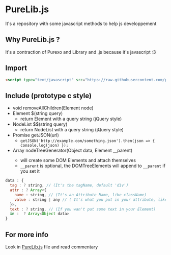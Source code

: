 # PureLib.js
It's a repository with some javascript methods to help js developpement

## Why PureLib.js ?

It's a contraction of Purexo and Library and .js because it's javascript :3

## Import

```html
<script type="text/javascript" src="https://raw.githubusercontent.com/purexo/PureLib.js/master/PureLib.js"></script>
```

## Include (prototype c style)
- void removeAllChildren(Element node)
- Element $(string query)
  - return Element with a query string (jQuery style)
- NodeList $$(string query)
  - return NodeList with a query string (jQuery style)
- Promise getJSON(url)
  - `getJSON('http://example.com/something.json').then(json => { console.log(json) });`
- Array<Element> nodeTreeGenerator(Object data, Element __parent)
  - will create some DOM Elements and attach themselves 
  - `__parent` is optional, the DOMTreeElements will append to `__parent` if you set it

```javascript
data : {
  tag : ? string, // (It's the tagName, default 'div')
  attr : ? Array<{
    name : string, // (It's an Attribute Name, like className)
    value : string | any // ( It's what you put in your attribute, like 'member')
  }>,
  text : ? string, // (If you wan't put some text in your Element)
  in :  ? Array<Object data>
}
```

## For more info
Look in [PureLib.js](https://github.com/purexo/PureLib.js/blob/master/PureLib.js) file and read commentary
